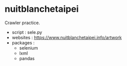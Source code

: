 # nuitblanchetaipei
Crawler practice. 

- script : sele.py
- websites : https://www.nuitblanchetaipei.info/artwork
- packages : 
    + selenium
    + lxml
    + pandas